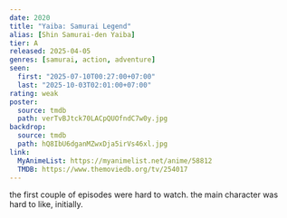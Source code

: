 ```yaml
---
date: 2020
title: "Yaiba: Samurai Legend"
alias: [Shin Samurai-den Yaiba]
tier: A
released: 2025-04-05
genres: [samurai, action, adventure]
seen:
  first: "2025-07-10T00:27:00+07:00"
  last: "2025-10-03T02:01:00+07:00"
rating: weak
poster:
  source: tmdb
  path: verTvBJtck70LACpQUOfndC7w0y.jpg
backdrop:
  source: tmdb
  path: hQ8IbU6dganMZwxDja5irVs46xl.jpg
link:
  MyAnimeList: https://myanimelist.net/anime/58812
  TMDB: https://www.themoviedb.org/tv/254017
---
```


the first couple of episodes were hard to watch. the main character was hard to like, initially.
